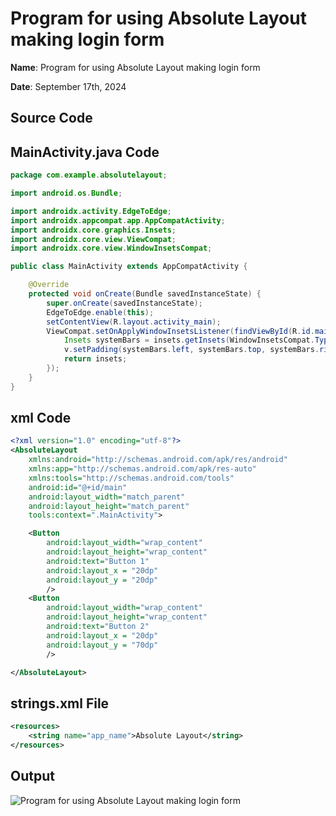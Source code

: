 # Program for using Absolute Layout making login form

**Name**: Program for using Absolute Layout making login form

**Date**: September 17th, 2024

## Source Code

## MainActivity.java Code

```java
package com.example.absolutelayout;

import android.os.Bundle;

import androidx.activity.EdgeToEdge;
import androidx.appcompat.app.AppCompatActivity;
import androidx.core.graphics.Insets;
import androidx.core.view.ViewCompat;
import androidx.core.view.WindowInsetsCompat;

public class MainActivity extends AppCompatActivity {

    @Override
    protected void onCreate(Bundle savedInstanceState) {
        super.onCreate(savedInstanceState);
        EdgeToEdge.enable(this);
        setContentView(R.layout.activity_main);
        ViewCompat.setOnApplyWindowInsetsListener(findViewById(R.id.main), (v, insets) -> {
            Insets systemBars = insets.getInsets(WindowInsetsCompat.Type.systemBars());
            v.setPadding(systemBars.left, systemBars.top, systemBars.right, systemBars.bottom);
            return insets;
        });
    }
}
```

## xml Code

```xml
<?xml version="1.0" encoding="utf-8"?>
<AbsoluteLayout
    xmlns:android="http://schemas.android.com/apk/res/android"
    xmlns:app="http://schemas.android.com/apk/res-auto"
    xmlns:tools="http://schemas.android.com/tools"
    android:id="@+id/main"
    android:layout_width="match_parent"
    android:layout_height="match_parent"
    tools:context=".MainActivity">

    <Button
        android:layout_width="wrap_content"
        android:layout_height="wrap_content"
        android:text="Button 1"
        android:layout_x = "20dp"
        android:layout_y = "20dp"
        />
    <Button
        android:layout_width="wrap_content"
        android:layout_height="wrap_content"
        android:text="Button 2"
        android:layout_x = "20dp"
        android:layout_y = "70dp"
        />

</AbsoluteLayout>
```

## strings.xml File

```xml
<resources>
    <string name="app_name">Absolute Layout</string>
</resources>
```

## Output

![Program for using Absolute Layout making login form](./output.png)
